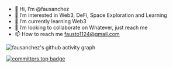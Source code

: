 - 👋 Hi, I’m @fausanchez
- 👀 I’m interested in Web3, DeFi, Space Exploration and Learning
- 🌱 I’m currently learning Web3
- 💞️ I’m looking to collaborate on Whatever, just reach me
- 📫 How to reach me fausto1124@gmail.com

![fausanchez's github activity graph](https://github-readme-streak-stats.herokuapp.com/?user=fausanchez&theme=dark)

[![committers.top badge](https://user-badge.committers.top/uruguay_private/fausanchez.svg)](https://user-badge.committers.top/uruguay_private/fausanchez)


